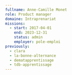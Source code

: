 ```yaml
---
fullname: Anne-Camille Monet
role: Product manager
domaine: Intraprenariat
missions:
  - start: 2017-04-01
    end: 2023-12-31
    status: admin
    employer: pole-emploi
previously:
  - clara
  - la-bonne-alternance
  - dematapprentissage
  - tdb-apprentissage
---
```



